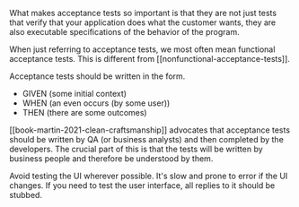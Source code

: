 What makes acceptance tests so important is that they are not just tests that verify that your application does what the customer wants, they are also executable specifications of the behavior of the program.

When just referring to acceptance tests, we most often mean functional acceptance tests. This is different from [[nonfunctional-acceptance-tests]].

Acceptance tests should be written in the form.
- GIVEN (some initial context)
- WHEN (an even occurs (by some user))
- THEN (there are some outcomes)

[[book-martin-2021-clean-craftsmanship]] advocates that acceptance tests should be written by QA (or business analysts) and then completed by the developers. The crucial part of this is that the tests will be written by business people and therefore be understood by them.

Avoid testing the UI wherever possible. It's slow and prone to error if the UI changes. If you need to test the user interface, all replies to it should be stubbed.